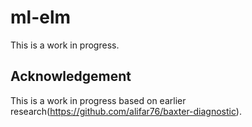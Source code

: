 # ml-elm
This is a work in progress.

Acknowledgement
------
This is a work in progress based on earlier research(https://github.com/alifar76/baxter-diagnostic).

